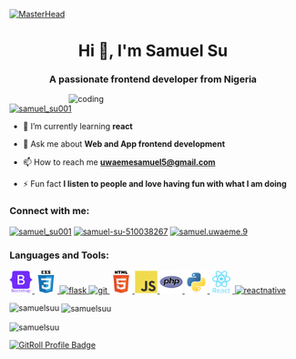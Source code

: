 [![MasterHead](https://camo.githubusercontent.com/ba9f3bd30647e352a3f5e1e45eb45c6ec7bad6155cd16aaedf4a426738da0ca5/68747470733a2f2f696e646f616e616c79746963612e636f6d2f7374617469632f696d616765732f62616e6e6572722e676966)](https://samuelsuu.pythonanywhere.com/)

<h1 align="center">Hi 👋, I'm Samuel Su</h1>
<h3 align="center">A passionate frontend developer from Nigeria</h3>


<p> <img  align="right" alt="coding" width="400" src="https://steamuserimages-a.akamaihd.net/ugc/1631947648964785474/81CBA15178466DD47195A239232202E78987B714/?imw=637&imh=358&ima=fit&impolicy=Letterbox&imcolor=%23000000&letterbox=true" alt="samuelsuu" /> </p>

<p align="left"> <a href="https://twitter.com/samuel_su001" target="blank"><img src="https://img.shields.io/twitter/follow/samuel_su001?logo=twitter&style=for-the-badge" alt="samuel_su001" /></a> </p>

- 🌱 I’m currently learning **react**

- 💬 Ask me about **Web and App frontend development**

- 📫 How to reach me **uwaemesamuel5@gmail.com**

- ⚡ Fun fact **I listen to people and love having fun with what I am doing**

<h3 align="left">Connect with me:</h3>
<p align="left">
<a href="https://twitter.com/samuel_su001" target="blank"><img align="center" src="https://raw.githubusercontent.com/rahuldkjain/github-profile-readme-generator/master/src/images/icons/Social/twitter.svg" alt="samuel_su001" height="30" width="40" /></a>
<a href="https://linkedin.com/in/samuel-su-510038267" target="blank"><img align="center" src="https://raw.githubusercontent.com/rahuldkjain/github-profile-readme-generator/master/src/images/icons/Social/linked-in-alt.svg" alt="samuel-su-510038267" height="30" width="40" /></a>
<a href="https://fb.com/samuel.uwaeme.9" target="blank"><img align="center" src="https://raw.githubusercontent.com/rahuldkjain/github-profile-readme-generator/master/src/images/icons/Social/facebook.svg" alt="samuel.uwaeme.9" height="30" width="40" /></a>
</p>

<h3 align="left">Languages and Tools:</h3>
<p align="left"> <a href="https://getbootstrap.com" target="_blank" rel="noreferrer"> <img src="https://raw.githubusercontent.com/devicons/devicon/master/icons/bootstrap/bootstrap-plain-wordmark.svg" alt="bootstrap" width="40" height="40"/> </a> <a href="https://www.w3schools.com/css/" target="_blank" rel="noreferrer"> <img src="https://raw.githubusercontent.com/devicons/devicon/master/icons/css3/css3-original-wordmark.svg" alt="css3" width="40" height="40"/> </a> <a href="https://flask.palletsprojects.com/" target="_blank" rel="noreferrer"> <img src="https://www.vectorlogo.zone/logos/pocoo_flask/pocoo_flask-icon.svg" alt="flask" width="40" height="40"/> </a> <a href="https://git-scm.com/" target="_blank" rel="noreferrer"> <img src="https://www.vectorlogo.zone/logos/git-scm/git-scm-icon.svg" alt="git" width="40" height="40"/> </a> <a href="https://www.w3.org/html/" target="_blank" rel="noreferrer"> <img src="https://raw.githubusercontent.com/devicons/devicon/master/icons/html5/html5-original-wordmark.svg" alt="html5" width="40" height="40"/> </a> <a href="https://developer.mozilla.org/en-US/docs/Web/JavaScript" target="_blank" rel="noreferrer"> <img src="https://raw.githubusercontent.com/devicons/devicon/master/icons/javascript/javascript-original.svg" alt="javascript" width="40" height="40"/> </a> <a href="https://www.php.net" target="_blank" rel="noreferrer"> <img src="https://raw.githubusercontent.com/devicons/devicon/master/icons/php/php-original.svg" alt="php" width="40" height="40"/> </a> <a href="https://www.python.org" target="_blank" rel="noreferrer"> <img src="https://raw.githubusercontent.com/devicons/devicon/master/icons/python/python-original.svg" alt="python" width="40" height="40"/> </a> <a href="https://reactjs.org/" target="_blank" rel="noreferrer"> <img src="https://raw.githubusercontent.com/devicons/devicon/master/icons/react/react-original-wordmark.svg" alt="react" width="40" height="40"/> </a> <a href="https://reactnative.dev/" target="_blank" rel="noreferrer"> <img src="https://reactnative.dev/img/header_logo.svg" alt="reactnative" width="40" height="40"/> </a> </p>

<p><img align="left" src="https://github-readme-stats.vercel.app/api/top-langs?username=samuelsuu&show_icons=true&locale=en&layout=compact" alt="samuelsuu" /></p>

<p>&nbsp;<img align="center" src="https://github-readme-stats.vercel.app/api?username=samuelsuu&show_icons=true&locale=en" alt="samuelsuu" /></p>

<p><img align="center" src="https://github-readme-streak-stats.herokuapp.com/?user=samuelsuu&" alt="samuelsuu" /></p>

<a href="https://gitroll.io/profile/u8LIydxys9gTq7Ct49FOsXfmvfeF2" target="_blank"><img src="https://gitroll.io/api/badges/profiles/v1/u8LIydxys9gTq7Ct49FOsXfmvfeF2" alt="GitRoll Profile Badge"/></a>
